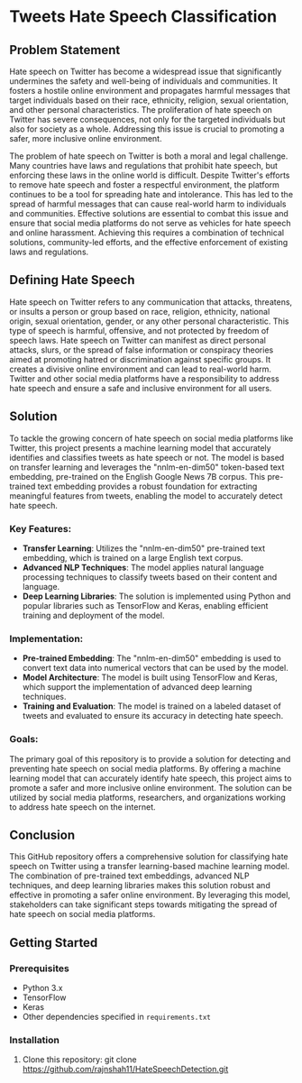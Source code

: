 # Tweets Hate Speech Classification

## Problem Statement
Hate speech on Twitter has become a widespread issue that significantly undermines the safety and well-being of individuals and communities. It fosters a hostile online environment and propagates harmful messages that target individuals based on their race, ethnicity, religion, sexual orientation, and other personal characteristics. The proliferation of hate speech on Twitter has severe consequences, not only for the targeted individuals but also for society as a whole. Addressing this issue is crucial to promoting a safer, more inclusive online environment.

The problem of hate speech on Twitter is both a moral and legal challenge. Many countries have laws and regulations that prohibit hate speech, but enforcing these laws in the online world is difficult. Despite Twitter's efforts to remove hate speech and foster a respectful environment, the platform continues to be a tool for spreading hate and intolerance. This has led to the spread of harmful messages that can cause real-world harm to individuals and communities. Effective solutions are essential to combat this issue and ensure that social media platforms do not serve as vehicles for hate speech and online harassment. Achieving this requires a combination of technical solutions, community-led efforts, and the effective enforcement of existing laws and regulations.

## Defining Hate Speech
Hate speech on Twitter refers to any communication that attacks, threatens, or insults a person or group based on race, religion, ethnicity, national origin, sexual orientation, gender, or any other personal characteristic. This type of speech is harmful, offensive, and not protected by freedom of speech laws. Hate speech on Twitter can manifest as direct personal attacks, slurs, or the spread of false information or conspiracy theories aimed at promoting hatred or discrimination against specific groups. It creates a divisive online environment and can lead to real-world harm. Twitter and other social media platforms have a responsibility to address hate speech and ensure a safe and inclusive environment for all users.

## Solution
To tackle the growing concern of hate speech on social media platforms like Twitter, this project presents a machine learning model that accurately identifies and classifies tweets as hate speech or not. The model is based on transfer learning and leverages the "nnlm-en-dim50" token-based text embedding, pre-trained on the English Google News 7B corpus. This pre-trained text embedding provides a robust foundation for extracting meaningful features from tweets, enabling the model to accurately detect hate speech.

### Key Features:
- **Transfer Learning**: Utilizes the "nnlm-en-dim50" pre-trained text embedding, which is trained on a large English text corpus.
- **Advanced NLP Techniques**: The model applies natural language processing techniques to classify tweets based on their content and language.
- **Deep Learning Libraries**: The solution is implemented using Python and popular libraries such as TensorFlow and Keras, enabling efficient training and deployment of the model.

### Implementation:
- **Pre-trained Embedding**: The "nnlm-en-dim50" embedding is used to convert text data into numerical vectors that can be used by the model.
- **Model Architecture**: The model is built using TensorFlow and Keras, which support the implementation of advanced deep learning techniques.
- **Training and Evaluation**: The model is trained on a labeled dataset of tweets and evaluated to ensure its accuracy in detecting hate speech.

### Goals:
The primary goal of this repository is to provide a solution for detecting and preventing hate speech on social media platforms. By offering a machine learning model that can accurately identify hate speech, this project aims to promote a safer and more inclusive online environment. The solution can be utilized by social media platforms, researchers, and organizations working to address hate speech on the internet.

## Conclusion
This GitHub repository offers a comprehensive solution for classifying hate speech on Twitter using a transfer learning-based machine learning model. The combination of pre-trained text embeddings, advanced NLP techniques, and deep learning libraries makes this solution robust and effective in promoting a safer online environment. By leveraging this model, stakeholders can take significant steps towards mitigating the spread of hate speech on social media platforms.

## Getting Started

### Prerequisites
- Python 3.x
- TensorFlow
- Keras
- Other dependencies specified in `requirements.txt`

### Installation
1. Clone this repository:
   git clone https://github.com/rajnshah11/HateSpeechDetection.git
